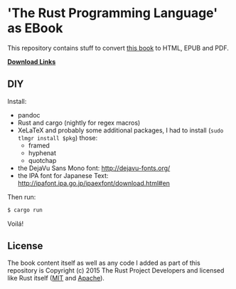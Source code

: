 # 'The Rust Programming Language' as EBook

This repository contains stuff to convert [this book](http://doc.rust-lang.org/book/) to HTML, EPUB and PDF.

**[Download Links](http://killercup.github.io/trpl-ebook/)**

## DIY

Install:

- pandoc
- Rust and cargo (nightly for regex macros)
- XeLaTeX and probably some additional packages, I had to install (`sudo tlmgr install $pkg`) those:
    + framed
    + hyphenat
    + quotchap
- the DejaVu Sans Mono font: http://dejavu-fonts.org/
- the IPA font for Japanese Text: http://ipafont.ipa.go.jp/ipaexfont/download.html#en

Then run:

```sh
$ cargo run
```

Voilá!

## License

The book content itself as well as any code I added as part of this repository is Copyright (c) 2015 The Rust Project Developers and licensed like Rust itself ([MIT](https://github.com/rust-lang/rust/blob/master/LICENSE-MIT) and [Apache](https://github.com/rust-lang/rust/blob/master/LICENSE-APACHE)).
